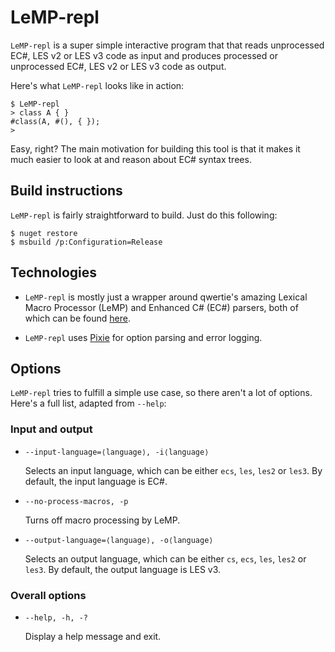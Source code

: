 # LeMP-repl

`LeMP-repl` is a super simple interactive program that that reads unprocessed EC#, LES v2 or LES v3 code as input and produces processed or unprocessed EC#, LES v2 or LES v3 code as output.

Here's what `LeMP-repl` looks like in action:

```
$ LeMP-repl
> class A { }
#class(A, #(), { });
>
```

Easy, right? The main motivation for building this tool is that it makes it much easier to look at and reason about EC# syntax trees.

## Build instructions

`LeMP-repl` is fairly straightforward to build. Just do this following:

```
$ nuget restore
$ msbuild /p:Configuration=Release
```

## Technologies

  * `LeMP-repl` is mostly just a wrapper around qwertie's amazing Lexical Macro Processor (LeMP) and Enhanced C# (EC#) parsers, both of which can be found [here](https://github.com/qwertie/ecsharp).

  * `LeMP-repl` uses [Pixie](https://github.com/jonathanvdc/Pixie) for option parsing and error logging.

## Options

`LeMP-repl` tries to fulfill a simple use case, so there aren't a lot of options. Here's a full list, adapted from `--help`:

### Input and output

  * `--input-language=⟨language⟩, -i⟨language⟩`

    Selects an input language, which can be either `ecs`, `les`, `les2` or `les3`. By default, the input language is EC#.

  * `--no-process-macros, -p`

    Turns off macro processing by LeMP.

  * `--output-language=⟨language⟩, -o⟨language⟩`

    Selects an output language, which can be either `cs`, `ecs`, `les`, `les2` or `les3`. By default, the output language is LES v3.

### Overall options

  * `--help, -h, -?`

    Display a help message and exit.
